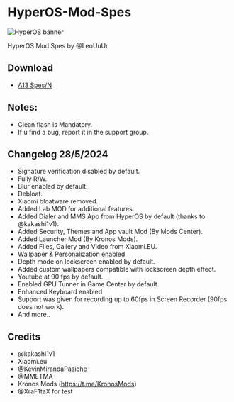 # HyperOS-Mod-Spes
![HyperOS banner](https://github.com/zGonzah/HyperOS-Mod-Global/assets/83481962/20e2af71-7c99-4984-8b94-ad61b85d3a97)

HyperOS Mod Spes by @LeoUuUr

## Download
- [A13 Spes/N](https://drive.google.com/file/d/1m5T3E7FNJwrcIYaj90p5jAxllcoj1vZ8/view?usp=sharing)


## Notes:
- Clean flash is Mandatory.
- If u find a bug, report it in the support group.


## Changelog 28/5/2024
- Signature verification disabled by default.
- Fully R/W.
- Blur enabled by default.
- Debloat.
- Xiaomi bloatware removed.
- Added Lab MOD for additional features.
- Added Dialer and MMS App from HyperOS by default (thanks to @kakashi1v1).
- Added Security, Themes and App vault Mod (By Mods Center).
- Added Launcher Mod (By Kronos Mods).
- Added Files, Gallery and Video from Xiaomi.EU.
- Wallpaper & Personalization enabled.
- Depth mode on lockscreen enabled by default.
- Added custom wallpapers compatible with lockscreen depth effect.
- Youtube at 90 fps by default.
- Enabled GPU Tunner in Game Center by default.
- Enhanced Keyboard enabled
- Support was given for recording up to 60fps in Screen Recorder (90fps does not work).
- And more.. 

## Credits 
- @kakashi1v1
- Xiaomi.eu 
- @KevinMirandaPasiche
- @MMETMA
- Kronos Mods (https://t.me/KronosMods)
- @XraF1taX for test
